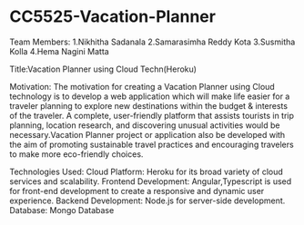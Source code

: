 # CC5525-Vacation-Planner
Team Members:
1.Nikhitha Sadanala
2.Samarasimha Reddy Kota
3.Susmitha Kolla
4.Hema Nagini Matta

Title:Vacation Planner using Cloud Techn(Heroku)

Motivation:
The motivation for creating a Vacation Planner using Cloud technology is to develop a web application which will make life easier for a traveler planning to explore new destinations within the budget & interests of the traveler. A complete, user-friendly platform that assists tourists in trip planning, location research, and discovering unusual activities would be necessary.Vacation Planner project or application also be developed with the aim of promoting sustainable travel practices and encouraging travelers to make more eco-friendly choices.

Technologies Used:
Cloud Platform: Heroku for its broad variety of cloud services and scalability.
Frontend Development: Angular,Typescript is used for front-end development to create a responsive and dynamic user experience.
Backend Development: Node.js for server-side development.
Database: Mongo Database
